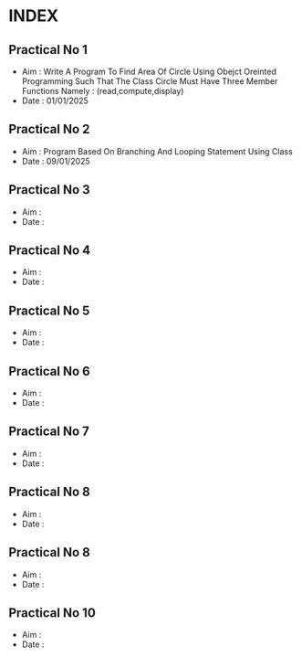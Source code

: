 # INDEX

## Practical No 1
- Aim : Write A Program To Find Area Of Circle Using Obejct Oreinted Programming Such That The Class Circle Must Have Three Member Functions Namely : (read,compute,display)
- Date : 01/01/2025

## Practical No 2
- Aim : Program Based On Branching And Looping Statement Using Class
- Date : 09/01/2025

## Practical No 3
- Aim :
- Date :

## Practical No 4
- Aim :
- Date :

## Practical No 5
- Aim :
- Date :

## Practical No 6
- Aim :
- Date :

## Practical No 7
- Aim :
- Date :

## Practical No 8
- Aim :
- Date :

## Practical No 8
- Aim :
- Date :

## Practical No 10
- Aim :
- Date :


